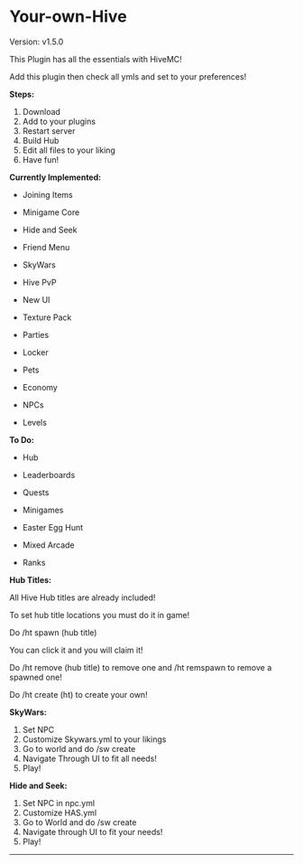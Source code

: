 # Your-own-Hive

Version: v1.5.0

This Plugin has all the essentials with HiveMC!

Add this plugin then check all ymls and set to your preferences!

**Steps:**

1. Download
2. Add to your plugins
3. Restart server
4. Build Hub
5. Edit all files to your liking
6. Have fun!

**Currently Implemented:**

- Joining Items

- Minigame Core

- Hide and Seek

- Friend Menu

- SkyWars

- Hive PvP

- New UI

- Texture Pack

- Parties

- Locker

- Pets

- Economy

- NPCs

- Levels

**To Do:**

- Hub

- Leaderboards

- Quests

- Minigames

- Easter Egg Hunt

- Mixed Arcade

- Ranks

**Hub Titles:**

All Hive Hub titles are already included!

To set hub title locations you must do it in game!

Do /ht spawn (hub title)

You can click it and you will claim it!

Do /ht remove (hub title) to remove one and /ht remspawn to remove a spawned one!

Do /ht create (ht) to create your own!

**SkyWars:**

1. Set NPC
2. Customize Skywars.yml to your likings
3. Go to world and do /sw create
4. Navigate Through UI to fit all needs!
5. Play!

**Hide and Seek:**

1. Set NPC in npc.yml
2. Customize HAS.yml
3. Go to World and do /sw create
4. Navigate through UI to fit your needs!
5. Play!

------------------------

